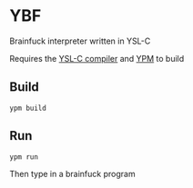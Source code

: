 # YBF
Brainfuck interpreter written in YSL-C

Requires the [YSL-C compiler](https://github.com/ysl-c/ysl-c) and [YPM](https://github.com/ysl-c/ypm) to build

## Build
```
ypm build
```

## Run
```
ypm run
```
Then type in a brainfuck program
